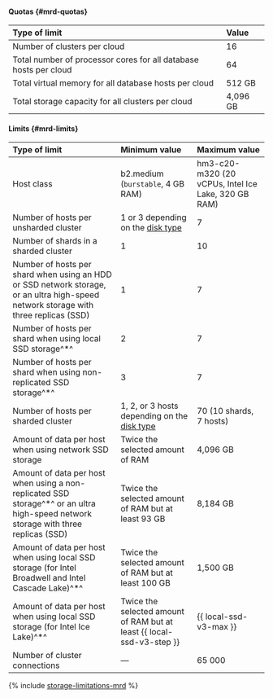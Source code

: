 #### Quotas {#mrd-quotas}

| Type of limit                                                                | Value |
|:-------------------------------------------------------------------------------|:---------|
| Number of clusters per cloud                                            | 16       |
| Total number of processor cores for all database hosts per cloud | 64       |
| Total virtual memory for all database hosts per cloud   | 512 GB   |
| Total storage capacity for all clusters per cloud                     | 4,096 GB  |

#### Limits {#mrd-limits}


| Type of limit                                                                                           | Minimum value                  | Maximum value                             |
|:----------------------------------------------------------------------------------------------------------|:--------------------------------------|:--------------------------------------------------|
| Host class                                                                                               | b2.medium (`burstable`, 4 GB RAM)    | hm3-c20-m320 (20 vCPUs, Intel Ice Lake, 320 GB RAM) |
| Number of hosts per unsharded cluster                                                              | 1 or 3 depending on the [disk type](../../managed-redis/concepts/storage.md#storage-type-selection)                              | 7                                                 |
| Number of shards in a sharded cluster                                                                | 1                                     | 10                                                |
| Number of hosts per shard when using an HDD or SSD network storage, or an ultra high-speed network storage with three replicas (SSD) | 1                                     | 7                                                 |
| Number of hosts per shard when using local SSD storage^*^                 | 2                                     | 7                                                 |
| Number of hosts per shard when using non-replicated SSD storage^*^           | 3                                     | 7                                                 |
| Number of hosts per sharded cluster                                                                | 1, 2, or 3 hosts depending on the [disk type](../../managed-redis/concepts/storage.md#storage-type-selection)                 | 70 (10 shards, 7 hosts)                         |
| Amount of data per host when using network SSD storage | Twice the selected amount of RAM | 4,096 GB                                           |
| Amount of data per host when using a non-replicated SSD storage^*^ or an ultra high-speed network storage with three replicas (SSD) | Twice the selected amount of RAM but at least 93 GB                                  | 8,184 GB                                           |
| Amount of data per host when using local SSD storage (for Intel Broadwell and Intel Cascade Lake)^*^                     | Twice the selected amount of RAM but at least 100 GB                                 | 1,500 GB                                           |
| Amount of data per host when using local SSD storage (for Intel Ice Lake)^*^ | Twice the selected amount of RAM but at least {{ local-ssd-v3-step }}                               | {{ local-ssd-v3-max }}                                        |
| Number of cluster connections | — | 65 000 |

{% include [storage-limitations-mrd](./mrd/storage-limitations-note.md) %}


